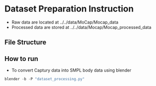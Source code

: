 # Dataset Preparation Instruction
- Raw data are located at ../../data/MoCap/Mocap_data
- Processed data are stored at ../../data/Mocap/Mocap_processed_data

## File Structure
## How to run 
- To convert Captury data into SMPL body data using blender
```python
blender -b -P "dataset_processing.py"
```